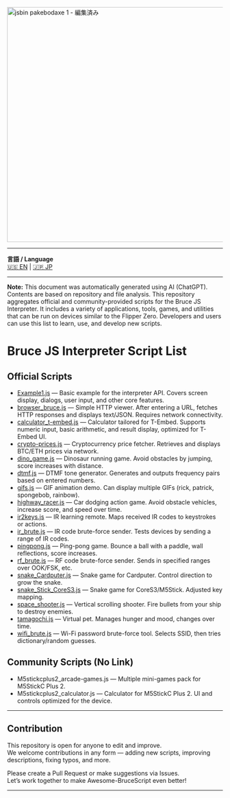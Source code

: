 <img width="2827" height="548" alt="jsbin pakebodaxe 1 - 編集済み" src="https://github.com/user-attachments/assets/c087142d-06ea-4829-a812-cd7748c24df6" />

---

**言語 / Language**  
[🇺🇸 EN](https://github.com/img1982-nano/Awesome-BruceScript/blob/main/README.md) | [🇯🇵 JP](https://github.com/img1982-nano/Awesome-BruceScript/blob/main/README_JP.md)

---

**Note:** This document was automatically generated using AI (ChatGPT). Contents are based on repository and file analysis.
This repository aggregates official and community-provided scripts for the Bruce JS Interpreter.
It includes a variety of applications, tools, games, and utilities that can be run on devices similar to the Flipper Zero.
Developers and users can use this list to learn, use, and develop new scripts.


# Bruce JS Interpreter Script List
## Official Scripts
- [Example1.js](https://github.com/pr3y/Bruce/tree/main/sd_files/interpreter/Example1.js) — Basic example for the interpreter API. Covers screen display, dialogs, user input, and other core features.
- [browser_bruce.js](https://github.com/pr3y/Bruce/tree/main/sd_files/interpreter/browser_bruce.js) — Simple HTTP viewer. After entering a URL, fetches HTTP responses and displays text/JSON. Requires network connectivity.
- [calculator_t-embed.js](https://github.com/pr3y/Bruce/tree/main/sd_files/interpreter/calculator_t-embed.js) — Calculator tailored for T-Embed. Supports numeric input, basic arithmetic, and result display, optimized for T-Embed UI.
- [crypto-prices.js](https://github.com/pr3y/Bruce/tree/main/sd_files/interpreter/crypto-prices.js) — Cryptocurrency price fetcher. Retrieves and displays BTC/ETH prices via network.
- [dino_game.js](https://github.com/pr3y/Bruce/tree/main/sd_files/interpreter/dino_game.js) — Dinosaur running game. Avoid obstacles by jumping, score increases with distance.
- [dtmf.js](https://github.com/pr3y/Bruce/tree/main/sd_files/interpreter/dtmf.js) — DTMF tone generator. Generates and outputs frequency pairs based on entered numbers.
- [gifs.js](https://github.com/pr3y/Bruce/tree/main/sd_files/interpreter/gifs.js) — GIF animation demo. Can display multiple GIFs (rick, patrick, spongebob, rainbow).
- [highway_racer.js](https://github.com/pr3y/Bruce/tree/main/sd_files/interpreter/highway_racer.js) — Car dodging action game. Avoid obstacle vehicles, increase score, and speed over time.
- [ir2keys.js](https://github.com/pr3y/Bruce/tree/main/sd_files/interpreter/ir2keys.js) — IR learning remote. Maps received IR codes to keystrokes or actions.
- [ir_brute.js](https://github.com/pr3y/Bruce/tree/main/sd_files/interpreter/ir_brute.js) — IR code brute-force sender. Tests devices by sending a range of IR codes.
- [pingpong.js](https://github.com/pr3y/Bruce/tree/main/sd_files/interpreter/pingpong.js) — Ping-pong game. Bounce a ball with a paddle, wall reflections, score increases.
- [rf_brute.js](https://github.com/pr3y/Bruce/tree/main/sd_files/interpreter/rf_brute.js) — RF code brute-force sender. Sends in specified ranges over OOK/FSK, etc.
- [snake_Cardputer.js](https://github.com/pr3y/Bruce/tree/main/sd_files/interpreter/snake_Cardputer.js) — Snake game for Cardputer. Control direction to grow the snake.
- [snake_Stick_CoreS3.js](https://github.com/pr3y/Bruce/tree/main/sd_files/interpreter/snake_Stick_CoreS3.js) — Snake game for CoreS3/M5Stick. Adjusted key mapping.
- [space_shooter.js](https://github.com/pr3y/Bruce/tree/main/sd_files/interpreter/space_shooter.js) — Vertical scrolling shooter. Fire bullets from your ship to destroy enemies.
- [tamagochi.js](https://github.com/pr3y/Bruce/tree/main/sd_files/interpreter/tamagochi.js) — Virtual pet. Manages hunger and mood, changes over time.
- [wifi_brute.js](https://github.com/pr3y/Bruce/tree/main/sd_files/interpreter/wifi_brute.js) — Wi-Fi password brute-force tool. Selects SSID, then tries dictionary/random guesses.

## Community Scripts (No Link)
- M5stickcplus2_arcade-games.js — Multiple mini-games pack for M5StickC Plus 2.
- M5stickcplus2_calculator.js — Calculator for M5StickC Plus 2. UI and controls optimized for the device.
---

## Contribution

This repository is open for anyone to edit and improve.  
We welcome contributions in any form — adding new scripts, improving descriptions, fixing typos, and more.  

Please create a Pull Request or make suggestions via Issues.  
Let’s work together to make Awesome-BruceScript even better!

---
